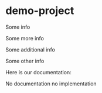 # demo-project
Some info

Some more info

Some additional info

Some other info

Here is our documentation:

No documentation no implementation